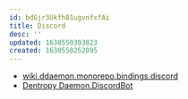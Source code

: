 ```yaml
---
id: bdGjr3Ukfh81ugvnfxfAi
title: Discord
desc: ''
updated: 1630550303823
created: 1630550252095
---
```


* [wiki.ddaemon.monorepo.bindings.discord](../../Projects/DentropyDaemon/Monorepo/bindings/Discord%20Binding.md)
* [Dentropy Daemon.DiscordBot](DiscordBot)
